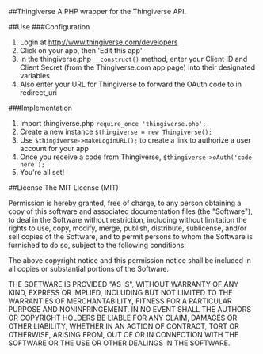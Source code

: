 ##Thingiverse
A PHP wrapper for the Thingiverse API.

##Use
###Configuration
1. Login at http://www.thingiverse.com/developers
2. Click on your app, then 'Edit this app'
3. In the thingiverse.php `__construct()` method, enter your Client ID and Client Secret (from the Thingiverse.com app page) into their designated variables
4. Also enter your URL for Thingiverse to forward the OAuth code to in redirect_uri

###Implementation
1. Import thingiverse.php `require_once 'thingiverse.php';`
2. Create a new instance `$thingiverse = new Thingiverse();`
3. Use `$thingiverse->makeLoginURL();` to create a link to authorize a user account for your app
4. Once you receive a code from Thingiverse, `$thingiverse->oAuth('code here');`
5. You're all set! 

##License
The MIT License (MIT)

Permission is hereby granted, free of charge, to any person obtaining a copy of
this software and associated documentation files (the "Software"), to deal in
the Software without restriction, including without limitation the rights to
use, copy, modify, merge, publish, distribute, sublicense, and/or sell copies of
the Software, and to permit persons to whom the Software is furnished to do so,
subject to the following conditions:

The above copyright notice and this permission notice shall be included in all
copies or substantial portions of the Software.

THE SOFTWARE IS PROVIDED "AS IS", WITHOUT WARRANTY OF ANY KIND, EXPRESS OR
IMPLIED, INCLUDING BUT NOT LIMITED TO THE WARRANTIES OF MERCHANTABILITY, FITNESS
FOR A PARTICULAR PURPOSE AND NONINFRINGEMENT. IN NO EVENT SHALL THE AUTHORS OR
COPYRIGHT HOLDERS BE LIABLE FOR ANY CLAIM, DAMAGES OR OTHER LIABILITY, WHETHER
IN AN ACTION OF CONTRACT, TORT OR OTHERWISE, ARISING FROM, OUT OF OR IN
CONNECTION WITH THE SOFTWARE OR THE USE OR OTHER DEALINGS IN THE SOFTWARE.